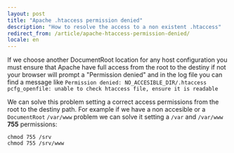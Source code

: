 ```yaml
---
layout: post
title: "Apache .htaccess permission denied"
description: "How to resolve the access to a non existent .htaccess"
redirect_from: /article/apache-htaccess-permission-denied/
locale: en
---
```


If we choose another DocumentRoot location for any host configuration you must ensure that Apache have full access from the root to the destiny if not your browser will prompt a "Permission denied" and in the log file you can find a message like `Permission denied: NO_ACCESIBLE_DIR/.htaccess pcfg_openfile: unable to check htaccess file, ensure it is readable`

We can solve this problem setting a correct access permissions from the root to the destiny path. For example if we have a non accesible or a `DocumentRoot` `/var/www` problem we can solve it setting a `/var` and `/var/www` **755** permissions:

    chmod 755 /srv
    chmod 755 /srv/www
